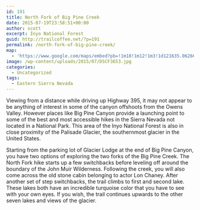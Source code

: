 ```yaml
---
id: 191
title: North Fork of Big Pine Creek
date: 2015-07-19T23:58:51+00:00
author: scott
excerpt: Inyo National Forest
guid: http://trailcoffee.net/?p=191
permalink: /north-fork-of-big-pine-creek/
map:
  - 'https://www.google.com/maps/embed?pb=!1m18!1m12!1m3!1d121635.0626609637!2d-118.50386100540733!3d37.123924067925515!2m3!1f0!2f0!3f0!3m2!1i1024!2i768!4f13.1!3m3!1m2!1s0x0%3A0xf0d1b92c9556c2a5!2sBig+Pine+Creek+Trailhead!5e1!3m2!1sen!2sus!4v1488760019180'
image: /wp-content/uploads/2015/07/DSCF3653.jpg
categories:
  - Uncategorized
tags:
  - Eastern Sierra Nevada
---
```

Viewing from a distance while driving up Highway 395, it may not appear to be anything of interest in some of the canyon offshoots from the Owens Valley. However places like Big Pine Canyon provide a launching point to some of the best and most accessible hikes in the Sierra Nevada not located in a National Park. This area of the Inyo National Forest is also in close proximity of the Palisade Glacier, the southernmost glacier in the United States.

Starting from the parking lot of Glacier Lodge at the end of Big Pine Canyon, you have two options of exploring the two forks of the Big Pine Creek. The North Fork hike starts up a few switchbacks before leveling off around the boundary of the John Muir Wilderness. Following the creek, you will also come across the old stone cabin belonging to actor Lon Chaney. After another set of step switchbacks, the trail climbs to first and second lake. These lakes both have an incredible turquoise color that you have to see with your own eyes. If you wish, the trail continues upwards to the other seven lakes and views of the glacier.



